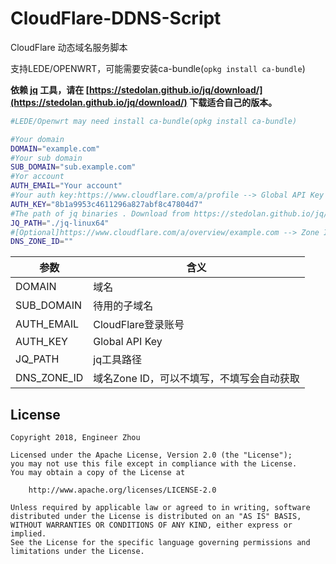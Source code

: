 # CloudFlare-DDNS-Script
CloudFlare 动态域名服务脚本

支持LEDE/OPENWRT，可能需要安装ca-bundle(`opkg install ca-bundle`)

**依赖 [jq](https://stedolan.github.io/jq/download/) 工具，请在 [https://stedolan.github.io/jq/download/](https://stedolan.github.io/jq/download/) 下载适合自己的版本。**

```bash
#LEDE/Openwrt may need install ca-bundle(opkg install ca-bundle)

#Your domain
DOMAIN="example.com"
#Your sub domain
SUB_DOMAIN="sub.example.com"
#Yor account
AUTH_EMAIL="Your account"
#Your auth key:https://www.cloudflare.com/a/profile --> Global API Key
AUTH_KEY="8b1a9953c4611296a827abf8c47804d7"
#The path of jq binaries . Download from https://stedolan.github.io/jq/download/ 
JQ_PATH="./jq-linux64"
#[Optional]https://www.cloudflare.com/a/overview/example.com --> Zone ID:
DNS_ZONE_ID=""
```
| 参数          | 含义                       |
| ----------- | ------------------------ |
| DOMAIN      | 域名                       |
| SUB_DOMAIN  | 待用的子域名                   |
| AUTH_EMAIL  | CloudFlare登录账号           |
| AUTH_KEY    | Global API Key           |
| JQ_PATH     | jq工具路径                   |
| DNS_ZONE_ID | 域名Zone ID，可以不填写，不填写会自动获取 |

## License

    Copyright 2018, Engineer Zhou

    Licensed under the Apache License, Version 2.0 (the "License");
    you may not use this file except in compliance with the License.
    You may obtain a copy of the License at
    
        http://www.apache.org/licenses/LICENSE-2.0
    
    Unless required by applicable law or agreed to in writing, software
    distributed under the License is distributed on an "AS IS" BASIS,
    WITHOUT WARRANTIES OR CONDITIONS OF ANY KIND, either express or implied.
    See the License for the specific language governing permissions and
    limitations under the License.
